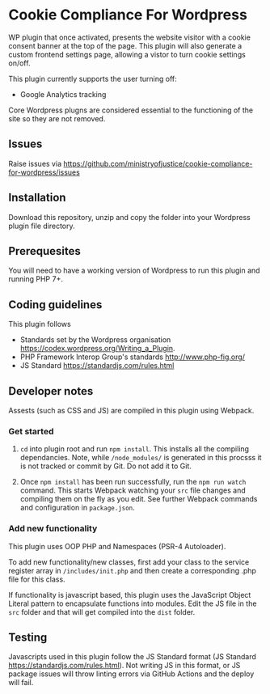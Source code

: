 # Cookie Compliance For Wordpress
WP plugin that once activated, presents the website visitor with a cookie consent banner at the top of the page. This plugin will also generate a custom frontend settings page, allowing a vistor to turn cookie settings on/off.

This plugin currently supports the user turning off:

* Google Analytics tracking

Core Wordpress plugns are considered essential to the functioning of the site so they are not removed.

## Issues

Raise issues via 
<a href="https://github.com/ministryofjustice/cookie-compliance-for-wordpress/issues">https://github.com/ministryofjustice/cookie-compliance-for-wordpress/issues</a>

## Installation

Download this repository, unzip and copy the folder into your Wordpress plugin file directory.

## Prerequesites

You will need to have a working version of Wordpress to run this plugin and running PHP 7+.

## Coding guidelines

This plugin follows

* Standards set by the Wordpress organisation https://codex.wordpress.org/Writing_a_Plugin. 
* PHP Framework Interop Group's standards http://www.php-fig.org/
* JS Standard https://standardjs.com/rules.html

## Developer notes

Assests (such as CSS and JS) are compiled in this plugin using Webpack.

### Get started

1. `cd` into plugin root and run `npm install`. This installs all the compiling dependancies. Note, while `/node_modules/` is generated in this procsss it is not tracked or commit by Git. Do not add it to Git.

2. Once `npm install` has been run successfully, run the `npm run watch` command. This starts Webpack watching your `src` file changes and compiling them on the fly as you edit. See further Webpack commands and configuration in `package.json`.

### Add new functionality

This plugin uses OOP PHP and Namespaces (PSR-4 Autoloader).

To add new functionality/new classes, first add your class to the service register array in `/includes/init.php` and then create a corresponding .php file for this class. 

If functionality is javascript based, this plugin uses the JavaScript Object Literal pattern to encapsulate functions into modules. Edit the JS file in the `src` folder and that will get compiled into the `dist` folder.

## Testing

Javascripts used in this plugin follow the JS Standard format (JS Standard https://standardjs.com/rules.html). Not writing JS in this format, or JS package issues will throw linting errors via GitHub Actions and the deploy will fail.
